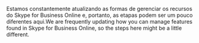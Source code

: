 <span data-ttu-id="8ab7f-101">Estamos constantemente atualizando as formas de gerenciar os recursos do Skype for Business Online e, portanto, as etapas podem ser um pouco diferentes aqui.</span><span class="sxs-lookup"><span data-stu-id="8ab7f-101">We are frequently updating how you can manage features found in Skype for Business Online, so the steps here might be a little different.</span></span>